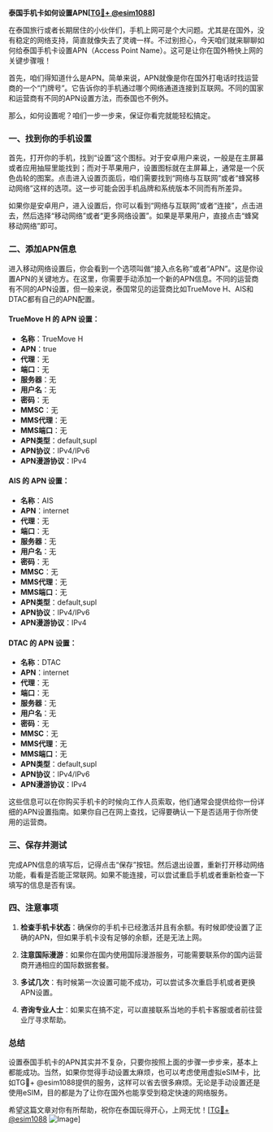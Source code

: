 **泰国手机卡如何设置APN[[TG💪+ @esim1088](https://t.me/s/esim1088)]**

在泰国旅行或者长期居住的小伙伴们，手机上网可是个大问题。尤其是在国外，没有稳定的网络支持，简直就像失去了灵魂一样。不过别担心，今天咱们就来聊聊如何给泰国手机卡设置APN（Access Point Name）。这可是让你在国外畅快上网的关键步骤哦！

首先，咱们得知道什么是APN。简单来说，APN就像是你在国外打电话时找运营商的一个“门牌号”。它告诉你的手机通过哪个网络通道连接到互联网。不同的国家和运营商有不同的APN设置方法，而泰国也不例外。

那么，如何设置呢？咱们一步一步来，保证你看完就能轻松搞定。

### 一、找到你的手机设置

首先，打开你的手机，找到“设置”这个图标。对于安卓用户来说，一般是在主屏幕或者应用抽屉里能找到；而对于苹果用户，设置图标就在主屏幕上，通常是一个灰色齿轮的图案。点击进入设置页面后，咱们需要找到“网络与互联网”或者“蜂窝移动网络”这样的选项。这一步可能会因手机品牌和系统版本不同而有所差异。

如果你是安卓用户，进入设置后，你可以看到“网络与互联网”或者“连接”，点击进去，然后选择“移动网络”或者“更多网络设置”。如果是苹果用户，直接点击“蜂窝移动网络”即可。

### 二、添加APN信息

进入移动网络设置后，你会看到一个选项叫做“接入点名称”或者“APN”。这是你设置APN的关键地方。在这里，你需要手动添加一个新的APN信息。不同的运营商有不同的APN设置，但一般来说，泰国常见的运营商比如TrueMove H、AIS和DTAC都有自己的APN配置。

#### TrueMove H 的 APN 设置：
- **名称**：TrueMove H
- **APN**：true
- **代理**：无
- **端口**：无
- **服务器**：无
- **用户名**：无
- **密码**：无
- **MMSC**：无
- **MMS代理**：无
- **MMS端口**：无
- **APN类型**：default,supl
- **APN协议**：IPv4/IPv6
- **APN漫游协议**：IPv4

#### AIS 的 APN 设置：
- **名称**：AIS
- **APN**：internet
- **代理**：无
- **端口**：无
- **服务器**：无
- **用户名**：无
- **密码**：无
- **MMSC**：无
- **MMS代理**：无
- **MMS端口**：无
- **APN类型**：default,supl
- **APN协议**：IPv4/IPv6
- **APN漫游协议**：IPv4

#### DTAC 的 APN 设置：
- **名称**：DTAC
- **APN**：internet
- **代理**：无
- **端口**：无
- **服务器**：无
- **用户名**：无
- **密码**：无
- **MMSC**：无
- **MMS代理**：无
- **MMS端口**：无
- **APN类型**：default,supl
- **APN协议**：IPv4/IPv6
- **APN漫游协议**：IPv4

这些信息可以在你购买手机卡的时候向工作人员索取，他们通常会提供给你一份详细的APN设置指南。如果你自己在网上查找，记得要确认一下是否适用于你所使用的运营商。

### 三、保存并测试

完成APN信息的填写后，记得点击“保存”按钮。然后退出设置，重新打开移动网络功能，看看是否能正常联网。如果不能连接，可以尝试重启手机或者重新检查一下填写的信息是否有误。

### 四、注意事项

1. **检查手机卡状态**：确保你的手机卡已经激活并且有余额。有时候即使设置了正确的APN，但如果手机卡没有足够的余额，还是无法上网。
   
2. **注意国际漫游**：如果你在国内使用国际漫游服务，可能需要联系你的国内运营商开通相应的国际数据套餐。

3. **多试几次**：有时候第一次设置可能不成功，可以尝试多次重启手机或者更换APN设置。

4. **咨询专业人士**：如果实在搞不定，可以直接联系当地的手机卡客服或者前往营业厅寻求帮助。

### 总结

设置泰国手机卡的APN其实并不复杂，只要你按照上面的步骤一步步来，基本上都能成功。当然，如果你觉得手动设置太麻烦，也可以考虑使用虚拟eSIM卡，比如TG💪+ @esim1088提供的服务，这样可以省去很多麻烦。无论是手动设置还是使用eSIM，目的都是为了让你在国外也能享受到稳定快速的网络服务。

希望这篇文章对你有所帮助，祝你在泰国玩得开心，上网无忧！[[TG💪+ @esim1088](https://t.me/s/esim1088) ![Image](https://i.postimg.cc/4NQfJmqS/Snipaste-2025-05-13-00-14-12.png)]